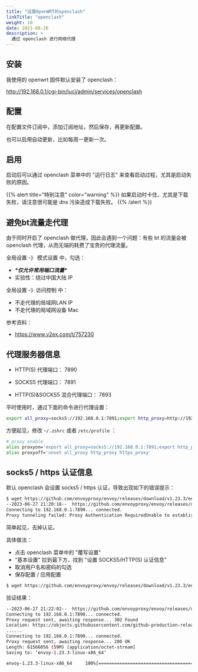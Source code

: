 ```yaml
---
title: "设置OpenWRT的openclash"
linkTitle: "openclash"
weight: 10
date: 2021-08-26
description: >
  通过 openclash 进行网络代理
---
```


## 安装

我使用的 openwrt 固件默认安装了 openclash：

http://192.168.0.1/cgi-bin/luci/admin/services/openclash

## 配置

在配置文件订阅中，添加订阅地址，然后保存，再更新配置。

也可以启用自动更新，比如每周一更新一次。

## 启用

启动后可以通过 openclash 菜单中的 "运行日志" 来查看启动过程，尤其是启动失败的原因。

{{% alert title="特别注意" color="warning" %}}
如果启动时卡住，尤其是下载失败，请注意很可能是 dns 污染造成下载失败。
{{% /alert %}}

## 避免bt流量走代理

由于同时开启了 openclash 做代理，因此会遇到一个问题：有些 bt 的流量会被 openclash 代理，从而无端的耗费了宝贵的代理流量。

全局设置 -》 模式设置 中，勾选：

- ***\*仅允许常用端口流量\****
- 实验性：绕过中国大陆 IP

全局设置 -》访问控制 中：

- 不走代理的局域网LAN IP
- 不走代理的局域网设备 Mac

参考资料：

- https://www.v2ex.com/t/757230

## 代理服务器信息

- HTTP(S) 代理端口： 7890

- SOCKS5 代理端口： 7891

- HTTP(S)&SOCKS5 混合代理端口： 7893

平时使用时，通过下面的命令进行代理设置：

```bash
export all_proxy=socks5://192.168.0.1:7891;export http_proxy=http://192.168.0.1:7890;export https_proxy=http://192.168.0.1:7890
```
方便起见，修改 `~/.zshrc` 或者 `/etc/profile` ：

```bash
# proxy enable
alias proxyon='export all_proxy=socks5://192.168.0.1:7891;export http_proxy=http://192.168.0.1:7890;export https_proxy=http://192.168.0.1:7890'
alias proxyoff='unset all_proxy http_proxy https_proxy'
```

## socks5 / https 认证信息

默认 openclash 会设置 socks5 / https 认证，导致出现如下的错误提示：

```bash
$ wget https://github.com/envoyproxy/envoy/releases/download/v1.23.3/envoy-1.23.3-linux-x86_64
--2023-06-27 21:20:18--  https://github.com/envoyproxy/envoy/releases/download/v1.23.3/envoy-1.23.3-linux-x86_64
Connecting to 192.168.0.1:7890... connected.
Proxy tunneling failed: Proxy Authentication RequiredUnable to establish SSL connection.
```

简单起见，去掉认证。

具体做法：

- 点击 openclash 菜单中的 "覆写设置" 
- "基本设置" 拉到最下方，找到 "设置 SOCKS5/HTTP(S) 认证信息"
- 取消用户名和密码的勾选
- 保存配置 / 应用配置

```bash
$ wget https://github.com/envoyproxy/envoy/releases/download/v1.23.3/envoy-1.23.3-linux-x86_64
```

验证结果：

```bash
--2023-06-27 21:22:02--  https://github.com/envoyproxy/envoy/releases/download/v1.23.3/envoy-1.23.3-linux-x86_64
Connecting to 192.168.0.1:7890... connected.
Proxy request sent, awaiting response... 302 Found
Location: https://objects.githubusercontent.com/github-production-release-asset-2e65be/65214191/
......
Connecting to 192.168.0.1:7890... connected.
Proxy request sent, awaiting response... 200 OK
Length: 61566056 (59M) [application/octet-stream]
Saving to: ‘envoy-1.23.3-linux-x86_64’

envoy-1.23.3-linux-x86_64     100%[=================================================>]  58.71M  23.4MB/s    in 2.5s 
```

